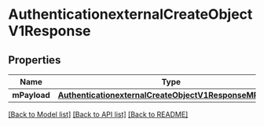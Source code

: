 # AuthenticationexternalCreateObjectV1Response

## Properties
Name | Type | Description | Notes
------------ | ------------- | ------------- | -------------
**mPayload** | [**AuthenticationexternalCreateObjectV1ResponseMPayload**](AuthenticationexternalCreateObjectV1ResponseMPayload.md) |  | 

[[Back to Model list]](../README.md#documentation-for-models) [[Back to API list]](../README.md#documentation-for-api-endpoints) [[Back to README]](../README.md)


